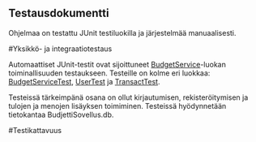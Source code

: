 ## Testausdokumentti

Ohjelmaa on testattu JUnit testiluokilla ja järjestelmää manuaalisesti.

#Yksikkö- ja integraatiotestaus

Automaattiset JUnit-testit ovat sijoittuneet 
[BudgetService](https://github.com/jjkolari/ot-harjoitustyo/blob/master/BudjettiSovellus/src/main/java/budjettisovellus/domain/BudgetService.java)-luokan
toiminallisuuden testaukseen. Testeille on kolme eri luokkaa: 
[BudgetServiceTest](https://github.com/jjkolari/ot-harjoitustyo/blob/master/BudjettiSovellus/src/test/java/budjettisovellus/domain/BudgetServiceTest.java),
[UserTest](https://github.com/jjkolari/ot-harjoitustyo/blob/master/BudjettiSovellus/src/test/java/budjettisovellus/domain/UserTest.java) ja 
[TransactTest](https://github.com/jjkolari/ot-harjoitustyo/blob/master/BudjettiSovellus/src/test/java/budjettisovellus/domain/TransactTest.java). 


Testeissä tärkeimpänä osana on ollut kirjautumisen, rekisteröitymisen ja tulojen ja menojen lisäyksen toimiminen. Testeissä hyödynnetään
 tietokantaa BudjettiSovellus.db.
 
 #Testikattavuus
 
 
